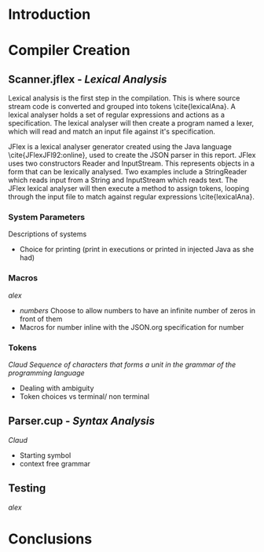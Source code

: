 # Introduction

# Compiler Creation

## Scanner.jflex - *Lexical Analysis*

Lexical analysis is the first step in the compilation. This is where source stream code is converted and grouped into tokens \cite{lexicalAna}. A lexical analyser holds a set of regular expressions and actions as a specification. The lexical analyser will then create a program named a lexer, which will read and match an input file against it's specification.

JFlex is a lexical analyser generator created using the Java language \cite{JFlexJFl92:online}, used to create the JSON parser in this report. JFlex uses two constructors Reader and InputStream. This represents objects in a form that can be lexically analysed. Two examples include a StringReader which reads input from a String and InputStream which reads text. The JFlex lexical analyser will then execute a method to assign tokens, looping through the input file to match against regular expressions \cite{lexicalAna}.

### System Parameters

Descriptions of systems
- Choice for printing (print in executions or printed in injected Java as she had)

### Macros
*alex*
- *numbers* Choose to allow numbers to have an infinite number of zeros in front of them
- Macros for number inline with the JSON.org specification for number

### Tokens
*Claud
Sequence of characters that forms a unit in the grammar of the programming language*
 - Dealing with ambiguity
 - Token choices vs terminal/ non terminal

## Parser.cup - *Syntax Analysis*
*Claud*
 - Starting symbol
 - context free grammar

## Testing
*alex*

# Conclusions
